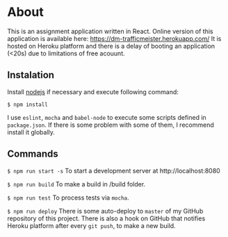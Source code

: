 # About #
This is an assignment application written in React. Online version of this application is available here: 
https://dm-trafficmeister.herokuapp.com/
It is hosted on Heroku platform and there is a delay of booting an application (<20s) due to limitations of free acouunt.

## Instalation ##

Install [nodejs](https://nodejs.org/es/) if necessary and execute following command:

`$ npm install`

I use `eslint`, `mocha` and `babel-node` to execute some scripts defined in `package.json`. If there is some problem with some of them, I recommend install it globally.

## Commands ##
`$ npm run start -s` To start a development server at http://localhost:8080 

`$ npm run build` To make a build in /build folder. 

`$ npm run test` To process tests via `mocha`. 

`$ npm run deploy` There is some auto-deploy to `master` of my GitHub repository of this project. There is also a hook on GitHub that notifies Heroku platform after every `git push`, to make a new build. 
